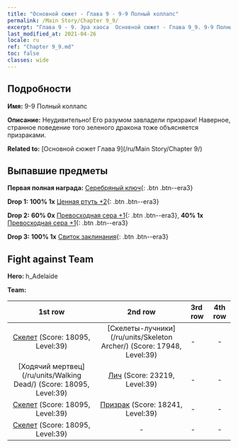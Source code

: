 ```yaml
---
title: "Основной сюжет - Глава 9 - 9-9 Полный коллапс"
permalink: /Main Story/Chapter 9_9/
excerpt: "Глава 9 - 9. Эра хаоса  Основной сюжет - Глава 9_9. 9-9 Полный коллапс"
last_modified_at: 2021-04-26
locale: ru
ref: "Chapter 9_9.md"
toc: false
classes: wide
---
```


## Подробности

 **Имя:** 9-9 Полный коллапс

 **Описание:** Неудивительно! Его разумом завладели призраки! Наверное, странное поведение того зеленого дракона тоже объясняется призраками.

 **Related to:** [Основной сюжет Глава 9](/ru/Main Story/Chapter 9/)

## Выпавшие предметы

 **Первая полная награда:** [Серебряный ключ](/ItemsRU/con_693/){: .btn .btn--era3}

 **Drop 1:** **100% 1x** [Ценная ртуть +2](/ItemsRU/mat_28/){: .btn .btn--era3}

 **Drop 2:** **60% 0x** [Превосходная сера +1](/ItemsRU/mat_22/){: .btn .btn--era3}, **40% 1x** [Превосходная сера +1](/ItemsRU/mat_22/){: .btn .btn--era3}

 **Drop 3:** **100% 1x** [Свиток заклинания](/ItemsRU/con_694/){: .btn .btn--era3}


## Fight against Team
 **Hero:** h_Adelaide

 **Team:**


  | 1st row | 2nd row | 3rd row | 4th row |
  |:----:|:----:|:----|:----:|
  | [Скелет](/ru/units/Skeleton/) (Score: 18095, Level:39)  | [Скелеты-лучники](/ru/units/Skeleton Archer/) (Score: 17948, Level:39)  | - | - |
  | [Ходячий мертвец](/ru/units/Walking Dead/) (Score: 18095, Level:39)  | [Лич](/ru/units/Lich/) (Score: 23219, Level:39)  | - | - |
  | [Скелет](/ru/units/Skeleton/) (Score: 18095, Level:39)  | [Призрак](/ru/units/Wight/) (Score: 18241, Level:39)  | - | - |
  | [Скелет](/ru/units/Skeleton/) (Score: 18095, Level:39)  | - | - | - |


